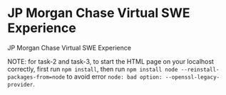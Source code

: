 # JP Morgan Chase Virtual SWE Experience

JP Morgan Chase Virtual SWE Experience


NOTE: for task-2 and task-3, to start the HTML page on your localhost correctly, first run `npm install`, then run `npm install node --reinstall-packages-from=node` to avoid error `node: bad option: --openssl-legacy-provider`.